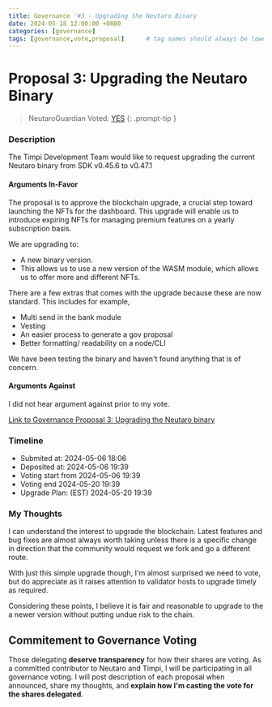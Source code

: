 ```yaml
---
title: Governance '#3 - Upgrading the Neutaro Binary
date: 2024-05-18 12:00:00 +0800
categories: [governance]
tags: [governance,vote,proposal]      # tag names should always be lowercase
---
```


# Proposal 3: Upgrading the Neutaro Binary

> NeutaroGuardian Voted: [YES](https://explorer.neutaro.io/Neutaro/tx/DAF4E2665AA6AE8831BADEB543CE40C0C6BF9E3AF4182763332705CE8AACD161)
{: .prompt-tip }


### Description
The Timpi Development Team would like to request upgrading the current Neutaro binary from SDK v0.45.6 to v0.47.1

#### Arguments In-Favor
The proposal is to approve the blockchain upgrade, a crucial step toward launching the NFTs for the dashboard. This upgrade will enable us to introduce expiring NFTs for managing premium features on a yearly subscription basis.

We are upgrading to:
* A new binary version.
* This allows us to use a new version of the WASM module, which allows us to offer more and different NFTs.

There are a few extras that comes with the upgrade because these are now standard. This includes for example,
* Multi send in the bank module
* Vesting
* An easier process to generate a gov proposal
* Better formatting/ readability on a node/CLI

We have been testing the binary and haven't found anything that is of concern.

#### Arguments Against
I did not hear argument against prior to my vote.

[ Link to Governance Proposal 3: Upgrading the Neutaro binary](https://explorer.neutaro.io/Neutaro/gov/3)

### Timeline
* Submited at: 2024-05-06 18:06
* Deposited at: 2024-05-06 19:39
* Voting start from 2024-05-06 19:39
* Voting end 2024-05-20 19:39
* Upgrade Plan: (EST) 2024-05-20 19:39

### My Thoughts
I can understand the interest to upgrade the blockchain. Latest features and bug fixes are almost always worth taking unless there is a specific change in direction that the community would request we fork and go a different route.

With just this simple upgrade though, I'm almost surprised we need to vote, but do appreciate as it raises attention to validator hosts to upgrade timely as required.

Considering these points, I believe it is fair and reasonable to upgrade to the a newer version without putting undue risk to the chain.

## Commitement to Governance Voting
Those delegating **deserve transparency** for how their shares are voting. As a committed contributor to Neutaro and Timpi, I will be participating in all governance voting.  I will post description of each proposal when announced, share my thoughts, and **explain how I'm casting the vote for the shares delegated**. 
